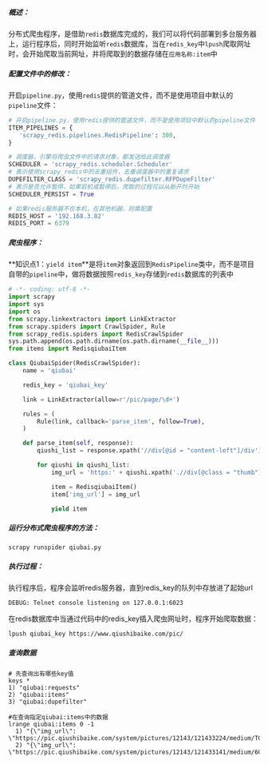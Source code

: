 ##### 概述：

分布式爬虫程序，是借助`redis`数据库完成的，我们可以将代码部署到多台服务器上，运行程序后，同时开始监听`redis`数据库，当在`redis_key`中`lpush`爬取网址时，会开始爬取当前网址，并将爬取到的数据存储在`应用名称:item`中



##### 配置文件中的修改：

开启`pipeline.py`，使用`redis`提供的管道文件，而不是使用项目中默认的`pipeline`文件：

```python
# 开启pipeline.py，使用redis提供的管道文件，而不是使用项目中默认的pipeline文件
ITEM_PIPELINES = {
   'scrapy_redis.pipelines.RedisPipeline': 300,
}

# 调度器，引擎将爬虫文件中的请求对象，都发送给此调度器
SCHEDULER = 'scrapy_redis.scheduler.Scheduler'
# 表示使用scrapy_redis中的去重组件，去重调度器中的重复请求
DUPEFILTER_CLASS = 'scrapy_redis.dupefilter.RFPDupeFilter'
# 表示是否允许暂停，如果宕机或暂停后，爬取的过程可以从断开时开始
SCHEDULER_PERSIST = True

# 如果redis服务器不在本机，在其他机器，则需配置
REDIS_HOST = '192.168.3.82'
REDIS_PORT = 6379
```



##### 爬虫程序：

**知识点1：`yield item`**是将`item`对象返回到`RedisPipeline`类中，而不是项目自带的`pipeline`中，做将数据按照`redis_key`存储到`redis`数据库的列表中

```python
# -*- coding: utf-8 -*-
import scrapy
import sys
import os
from scrapy.linkextractors import LinkExtractor
from scrapy.spiders import CrawlSpider, Rule
from scrapy_redis.spiders import RedisCrawlSpider
sys.path.append(os.path.dirname(os.path.dirname(__file__)))
from items import RedisqiubaiItem

class QiubaiSpider(RedisCrawlSpider):
    name = 'qiubai'

    redis_key = 'qiubai_key'

    link = LinkExtractor(allow=r'/pic/page/\d+')

    rules = (
        Rule(link, callback='parse_item', follow=True),
    )

    def parse_item(self, response):
        qiushi_list = response.xpath('//div[@id = "content-left"]/div')

        for qiushi in qiushi_list:
            img_url = 'https:' + qiushi.xpath('.//div[@class = "thumb"]/a/img/@src').extract_first()

            item = RedisqiubaiItem()
            item['img_url'] = img_url

            yield item
```





##### 运行分布式爬虫程序的方法：

`scrapy runspider qiubai.py`



##### 执行过程：

执行程序后，程序会监听redis服务器，直到redis_key的队列中存放进了起始url

```shell
DEBUG: Telnet console listening on 127.0.0.1:6023
```



在redis数据库中当通过代码中的redis_key插入爬虫网址时，程序开始爬取数据：

```
lpush qiubai_key https://www.qiushibaike.com/pic/
```



##### 查询数据

```shell
# 先查询出有哪些key值
keys *
1) "qiubai:requests"
2) "qiubai:items"
3) "qiubai:dupefilter"

#在查询指定qiubai:items中的数据
lrange qiubai:items 0 -1
  1) "{\"img_url\": \"https://pic.qiushibaike.com/system/pictures/12143/121433224/medium/TG7FY0Y1Z9ESY3RE.jpg\"}"
  2) "{\"img_url\": \"https://pic.qiushibaike.com/system/pictures/12143/121433141/medium/6CS7CLT38DQNJ17O.jpg\"}"
```